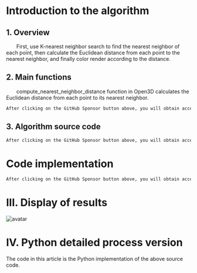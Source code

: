#  Introduction to the algorithm 

##  1. Overview 

   First, use K-nearest neighbor search to find the nearest neighbor of each point, then calculate the Euclidean distance from each point to the nearest neighbor, and finally color render according to the distance. 

##  2. Main functions 

   compute_nearest_neighbor_distance function in Open3D calculates the Euclidean distance from each point to its nearest neighbor. 

  ```python  
After clicking on the GitHub Sponsor button above, you will obtain access permissions to my private code repository ( https://github.com/slowlon/my_code_bar ) to view this blog code. By searching the code number of this blog, you can find the code you need, code number is: 2024020309574453029
  ```  
##  3. Algorithm source code 

  ```python  
After clicking on the GitHub Sponsor button above, you will obtain access permissions to my private code repository ( https://github.com/slowlon/my_code_bar ) to view this blog code. By searching the code number of this blog, you can find the code you need, code number is: 2024020309574453029
  ```  
#  Code implementation 

  ```python  
After clicking on the GitHub Sponsor button above, you will obtain access permissions to my private code repository ( https://github.com/slowlon/my_code_bar ) to view this blog code. By searching the code number of this blog, you can find the code you need, code number is: 2024020309574453029
  ```  
#  III. Display of results 

 ![avatar](4423252f282d4b748018bc29a0e78c30.png) 

#  IV. Python detailed process version 

 The code in this article is the Python implementation of the above source code. 

